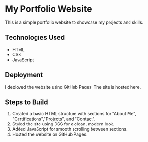 # My Portfolio Website

This is a simple portfolio website to showcase my projects and skills.

## Technologies Used

- HTML
- CSS
- JavaScript

## Deployment

I deployed the website using [GitHub Pages](https://jeshik10.github.io/Jeshik-s-Portfolio/). The site is hosted [here](https://github.com/Jeshik10/Jeshik-s-Portfolio).

## Steps to Build

1. Created a basic HTML structure with sections for "About Me", "Certifications","Projects", and "Contact".
2. Styled the site using CSS for a clean, modern look.
3. Added JavaScript for smooth scrolling between sections.
4. Hosted the website on GitHub Pages.
